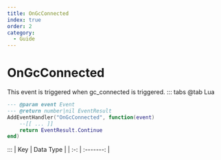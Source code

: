 ```yaml
---
title: OnGcConnected
index: true
order: 2
category:
  - Guide
---
```


# OnGcConnected
This event is triggered when gc_connected is triggered.
::: tabs
@tab Lua
```lua
--- @param event Event
--- @return number|nil EventResult
AddEventHandler("OnGcConnected", function(event)
    --[[ ... ]]
    return EventResult.Continue
end)
```

:::
| Key | Data Type |
| :-: | :-------: |